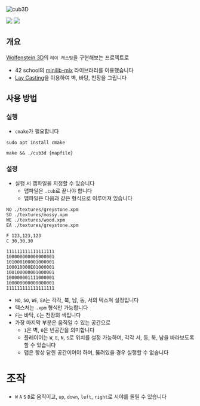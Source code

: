 ![cub3D](https://github.com/user-attachments/assets/87a78bdb-c042-4b56-b5b2-904488da84df)

![](https://img.shields.io/badge/c-A8B9CC?style=for-the-badge&logo=c&logoColor=white)
![](https://img.shields.io/badge/cmake-064F8C?style=for-the-badge&logo=cmake&logoColor=white)

## 개요
[Wolfenstein 3D](https://en.wikipedia.org/wiki/Wolfenstein_3D)의 `레이 캐스팅`을 구현해보는 프로젝트로    

- 42 school의 [minilib-mlx](https://harm-smits.github.io/42docs/libs/minilibx.html) 라이브러리를 이용했습니다
- [Lay Casting](https://en.wikipedia.org/wiki/Ray_casting)을 이용하여 벽, 바탕, 천장을 그립니다


## 사용 방법

### 실행
- `cmake`가 필요합니다
```
sudo apt install cmake

make && ./cub3d {mapfile}
```

### 설정
- 실행 시 맵파일을 지정할 수 있습니다
  - 맵파일은 `.cub`로 끝나야 합니다
  - 맵파일은 다음과 같은 형식으로 이루어져 있습니다

```
NO ./textures/greystone.xpm
SO ./textures/mossy.xpm
WE ./textures/wood.xpm
EA ./textures/greystone.xpm

F 123,123,123
C 30,30,30

111111111111111111
100000000000000001
101000100001000001
100010000E01000001
100100000001000001
100000001111000001
100000000000000001
111111111111111111
```
  - `NO`, `SO`, `WE`, `EA`는 각각, 북, 남, 동, 서의 텍스쳐 설정입니다
  - 텍스쳐는 `.xpm` 형식만 가능합니다
  - `F`는 바닥, `C`는 천장의 색입니다
  - 가장 마지막 부분은 움직일 수 있는 공간으로
    - `1`은 벽, `0`은 빈공간을 의미합니다
    - 플레이어는 `W`, `E`, `N`, `S`로 위치를 설정 가능하며, 각각 서, 동, 북, 남을 바라보도록 할 수 있습니다
    - 맵은 항상 닫힌 공간이어야 하며, 뚫려있을 경우 실행할 수 없습니다


# 조작
- `W` `A` `S` `D`로 움직이고, `up`, `down`, `left`, `right`로 시야를 돌릴 수 있습니다
